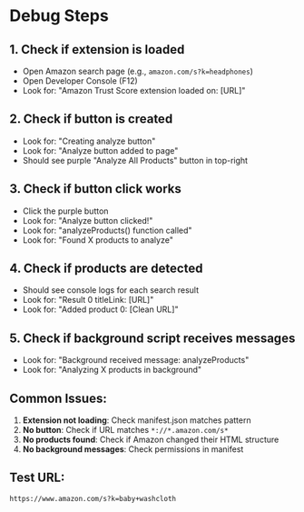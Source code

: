 # Debug Steps

## 1. Check if extension is loaded
- Open Amazon search page (e.g., `amazon.com/s?k=headphones`)
- Open Developer Console (F12)
- Look for: "Amazon Trust Score extension loaded on: [URL]"

## 2. Check if button is created
- Look for: "Creating analyze button"
- Look for: "Analyze button added to page"
- Should see purple "Analyze All Products" button in top-right

## 3. Check if button click works
- Click the purple button
- Look for: "Analyze button clicked!"
- Look for: "analyzeProducts() function called"
- Look for: "Found X products to analyze"

## 4. Check if products are detected
- Should see console logs for each search result
- Look for: "Result 0 titleLink: [URL]"
- Look for: "Added product 0: [Clean URL]"

## 5. Check if background script receives messages
- Look for: "Background received message: analyzeProducts"
- Look for: "Analyzing X products in background"

## Common Issues:
1. **Extension not loading**: Check manifest.json matches pattern
2. **No button**: Check if URL matches `*://*.amazon.com/s*`
3. **No products found**: Check if Amazon changed their HTML structure
4. **No background messages**: Check permissions in manifest

## Test URL:
`https://www.amazon.com/s?k=baby+washcloth`
